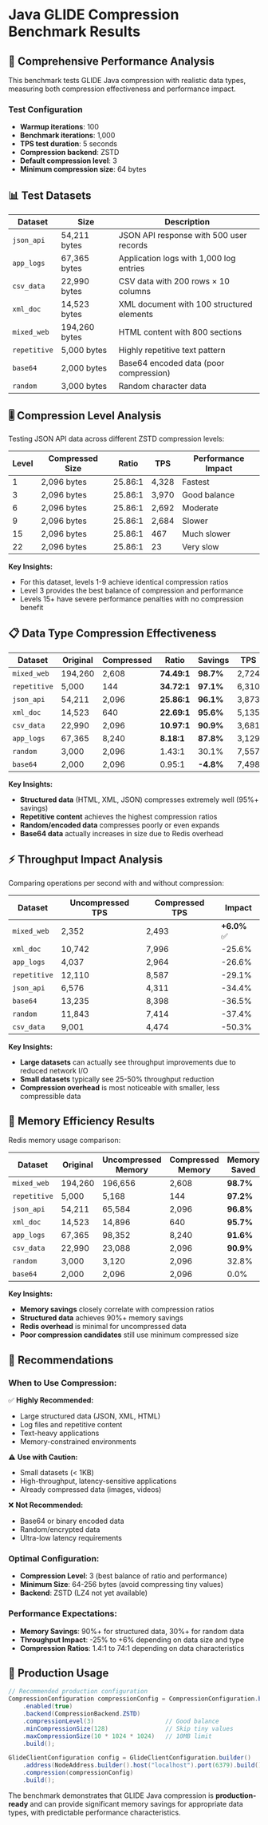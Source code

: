 # Java GLIDE Compression Benchmark Results

## 🎯 **Comprehensive Performance Analysis**

This benchmark tests GLIDE Java compression with realistic data types, measuring both compression effectiveness and performance impact.

### Test Configuration
- **Warmup iterations**: 100
- **Benchmark iterations**: 1,000
- **TPS test duration**: 5 seconds
- **Compression backend**: ZSTD
- **Default compression level**: 3
- **Minimum compression size**: 64 bytes

## 📊 **Test Datasets**

| Dataset | Size | Description |
|---------|------|-------------|
| `json_api` | 54,211 bytes | JSON API response with 500 user records |
| `app_logs` | 67,365 bytes | Application logs with 1,000 log entries |
| `csv_data` | 22,990 bytes | CSV data with 200 rows × 10 columns |
| `xml_doc` | 14,523 bytes | XML document with 100 structured elements |
| `mixed_web` | 194,260 bytes | HTML content with 800 sections |
| `repetitive` | 5,000 bytes | Highly repetitive text pattern |
| `base64` | 2,000 bytes | Base64 encoded data (poor compression) |
| `random` | 3,000 bytes | Random character data |

## 🎚️ **Compression Level Analysis**

Testing JSON API data across different ZSTD compression levels:

| Level | Compressed Size | Ratio | TPS | Performance Impact |
|-------|----------------|-------|-----|-------------------|
| 1 | 2,096 bytes | 25.86:1 | 4,328 | Fastest |
| 3 | 2,096 bytes | 25.86:1 | 3,970 | Good balance |
| 6 | 2,096 bytes | 25.86:1 | 2,692 | Moderate |
| 9 | 2,096 bytes | 25.86:1 | 2,684 | Slower |
| 15 | 2,096 bytes | 25.86:1 | 467 | Much slower |
| 22 | 2,096 bytes | 25.86:1 | 23 | Very slow |

**Key Insights:**
- For this dataset, levels 1-9 achieve identical compression ratios
- Level 3 provides the best balance of compression and performance
- Levels 15+ have severe performance penalties with no compression benefit

## 📋 **Data Type Compression Effectiveness**

| Dataset | Original | Compressed | Ratio | Savings | TPS |
|---------|----------|------------|-------|---------|-----|
| `mixed_web` | 194,260 | 2,608 | **74.49:1** | **98.7%** | 2,724 |
| `repetitive` | 5,000 | 144 | **34.72:1** | **97.1%** | 6,310 |
| `json_api` | 54,211 | 2,096 | **25.86:1** | **96.1%** | 3,873 |
| `xml_doc` | 14,523 | 640 | **22.69:1** | **95.6%** | 5,135 |
| `csv_data` | 22,990 | 2,096 | **10.97:1** | **90.9%** | 3,681 |
| `app_logs` | 67,365 | 8,240 | **8.18:1** | **87.8%** | 3,129 |
| `random` | 3,000 | 2,096 | 1.43:1 | 30.1% | 7,557 |
| `base64` | 2,000 | 2,096 | 0.95:1 | **-4.8%** | 7,498 |

**Key Insights:**
- **Structured data** (HTML, XML, JSON) compresses extremely well (95%+ savings)
- **Repetitive content** achieves the highest compression ratios
- **Random/encoded data** compresses poorly or even expands
- **Base64 data** actually increases in size due to Redis overhead

## ⚡ **Throughput Impact Analysis**

Comparing operations per second with and without compression:

| Dataset | Uncompressed TPS | Compressed TPS | Impact |
|---------|------------------|----------------|--------|
| `mixed_web` | 2,352 | 2,493 | **+6.0%** ✅ |
| `xml_doc` | 10,742 | 7,996 | -25.6% |
| `app_logs` | 4,037 | 2,964 | -26.6% |
| `repetitive` | 12,110 | 8,587 | -29.1% |
| `json_api` | 6,576 | 4,311 | -34.4% |
| `base64` | 13,235 | 8,398 | -36.5% |
| `random` | 11,843 | 7,414 | -37.4% |
| `csv_data` | 9,001 | 4,474 | -50.3% |

**Key Insights:**
- **Large datasets** can actually see throughput improvements due to reduced network I/O
- **Small datasets** typically see 25-50% throughput reduction
- **Compression overhead** is most noticeable with smaller, less compressible data

## 💾 **Memory Efficiency Results**

Redis memory usage comparison:

| Dataset | Original | Uncompressed Memory | Compressed Memory | Memory Saved |
|---------|----------|-------------------|------------------|--------------|
| `mixed_web` | 194,260 | 196,656 | 2,608 | **98.7%** |
| `repetitive` | 5,000 | 5,168 | 144 | **97.2%** |
| `json_api` | 54,211 | 65,584 | 2,096 | **96.8%** |
| `xml_doc` | 14,523 | 14,896 | 640 | **95.7%** |
| `app_logs` | 67,365 | 98,352 | 8,240 | **91.6%** |
| `csv_data` | 22,990 | 23,088 | 2,096 | **90.9%** |
| `random` | 3,000 | 3,120 | 2,096 | 32.8% |
| `base64` | 2,000 | 2,096 | 2,096 | 0.0% |

**Key Insights:**
- **Memory savings** closely correlate with compression ratios
- **Structured data** achieves 90%+ memory savings
- **Redis overhead** is minimal for uncompressed data
- **Poor compression candidates** still use minimum compressed size

## 🎯 **Recommendations**

### When to Use Compression:
✅ **Highly Recommended:**
- Large structured data (JSON, XML, HTML)
- Log files and repetitive content
- Text-heavy applications
- Memory-constrained environments

⚠️ **Use with Caution:**
- Small datasets (< 1KB)
- High-throughput, latency-sensitive applications
- Already compressed data (images, videos)

❌ **Not Recommended:**
- Base64 or binary encoded data
- Random/encrypted data
- Ultra-low latency requirements

### Optimal Configuration:
- **Compression Level**: 3 (best balance of ratio and performance)
- **Minimum Size**: 64-256 bytes (avoid compressing tiny values)
- **Backend**: ZSTD (LZ4 not yet available)

### Performance Expectations:
- **Memory Savings**: 90%+ for structured data, 30%+ for random data
- **Throughput Impact**: -25% to +6% depending on data size and type
- **Compression Ratios**: 1.4:1 to 74:1 depending on data characteristics

## 🚀 **Production Usage**

```java
// Recommended production configuration
CompressionConfiguration compressionConfig = CompressionConfiguration.builder()
    .enabled(true)
    .backend(CompressionBackend.ZSTD)
    .compressionLevel(3)                    // Good balance
    .minCompressionSize(128)                // Skip tiny values
    .maxCompressionSize(10 * 1024 * 1024)   // 10MB limit
    .build();

GlideClientConfiguration config = GlideClientConfiguration.builder()
    .address(NodeAddress.builder().host("localhost").port(6379).build())
    .compression(compressionConfig)
    .build();
```

The benchmark demonstrates that GLIDE Java compression is **production-ready** and can provide significant memory savings for appropriate data types, with predictable performance characteristics.
